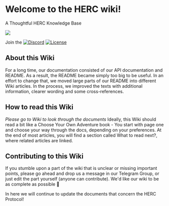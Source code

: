 # Welcome to the HERC wiki!

A Thoughtful HERC Knowledge Base

![](https://github.com/HERCone/crowdsale/blob/master/herc.png)

Join the [![Discord](https://img.shields.io/discord/102860784329052160.svg)](https://discord.gg/g52zM5)
[![License](https://img.shields.io/badge/License-Apache%202.0-blue.svg)](https://opensource.org/licenses/Apache-2.0)


## About this Wiki
For a long time, our documentation consisted of our API documentation and README. As a result, the README became simply too big to be useful. In an effort to change that, we moved large parts of our README into different Wiki articles. In the process, we improved the texts with additional information, clearer wording and some cross-references.

## How to read this Wiki
*Please go to Wiki to look through the documents*
Ideally, this Wiki should read a bit like a Choose Your Own Adventure book - You start with page one and choose your way through the docs, depending on your preferences. At the end of most articles, you will find a section called What to read next?, where related articles are linked.

## Contributing to this Wiki
If you stumble upon a part of the wiki that is unclear or missing important points, please go ahead and drop us a message in our Telegram Group, or just edit the part yourself (anyone can contribute). We'd like our wiki to be as complete as possible 🙂

In here we will continue to update the documents that concern the HERC Protocol! 
